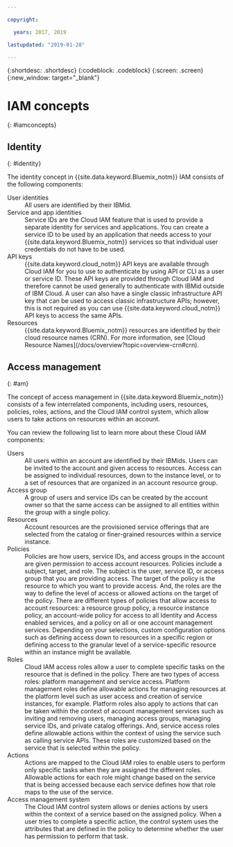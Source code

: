 ```yaml
---

copyright:

  years: 2017, 2019

lastupdated: "2019-01-28"

---
```


{:shortdesc: .shortdesc}
{:codeblock: .codeblock}
{:screen: .screen}
{:new_window: target="_blank"}

# IAM concepts
{: #iamconcepts}

## Identity
{: #identity}

The identity concept in {{site.data.keyword.Bluemix_notm}} IAM consists of the following components:

<dl>
<dt>User identities</dt>
<dd>All users are identified by their IBMid.</dd>
<dt>Service and app identities</dt>
<dd>Service IDs are the Cloud IAM feature that is used to provide a separate identity for services and applications. You can create a service ID to be used by an application that needs access to your {{site.data.keyword.Bluemix_notm}} services so that individual user credentials do not have to be used.</dd>
<dt>API keys</dt>
<dd>{{site.data.keyword.cloud_notm}} API keys are available through Cloud IAM for you to use to authenticate by using API or CLI as a user or service ID. These API keys are provided through Cloud IAM and therefore cannot be used generally to authenticate with IBMid outside of IBM Cloud. A user can also have a single classic infrastructure API key that can be used to access classic infrastructure APIs; however, this is not required as you can use {{site.data.keyword.cloud_notm}} API keys to access the same APIs. </dd>
<dt>Resources</dt>
<dd>{{site.data.keyword.Bluemix_notm}} resources are identified by their cloud resource names (CRN). For more information, see [Cloud Resource Names](/docs/overview?topic=overview-crn#crn).</dd>
</dl>

## Access management
{: #am}

The concept of access management in {{site.data.keyword.Bluemix_notm}} consists of a few interrelated components, including users, resources, policies, roles, actions, and the Cloud IAM control system, which allow users to take actions on resources within an account. 

You can review the following list to learn more about these Cloud IAM components:

<dl>
<dt>Users</dt>
<dd>All users within an account are identified by their IBMids. Users can be invited to the account and given access to resources. Access can be assigned to individual resources, down to the instance level, or to a set of resources that are organized in an account resource group.</dd>
<dt>Access group</dt>
<dd>A group of users and service IDs can be created by the account owner so that the same access can be assigned to all entities within the group with a single policy.</dd>
<dt>Resources</dt>
<dd>Account resources are the provisioned service offerings that are selected from the catalog or finer-grained resources within a service instance.</dd>
<dt>Policies</dt>
<dd>Policies are how users, service IDs, and access groups in the account are given permission to access account resources. Policies include a subject, target, and role. The subject is the user, service ID, or access group that you are providing access. The target of the policy is the resource to which you want to provide access. And, the roles are the way to define the level of access or allowed actions on the target of the policy. There are different types of policies that allow access to account resources: a resource group policy, a resource instance policy, an account-wide policy for access to all Identity and Access enabled services, and a policy on all or one account management services. Depending on your selections, custom configuration options such as defining access down to resources in a specific region or defining access to the granular level of a service-specific resource within an instance might be available.</dd>
<dt>Roles</dt>
<dd>Cloud IAM access roles allow a user to complete specific tasks on the resource that is defined in the policy. There are two types of access roles: platform management and service access. Platform management roles define allowable actions for managing resources at the platform level such as user access and creation of service instances, for example. Platform roles also apply to actions that can be taken within the context of account management services such as inviting and removing users, managing access groups, managing service IDs, and private catalog offerings. And, service access roles define allowable actions within the context of using the service such as calling service APIs. These roles are customized based on the service that is selected within the policy.</dd>
<dt>Actions</dt>
<dd>Actions are mapped to the Cloud IAM roles to enable users to perform only specific tasks when they are assigned the different roles. Allowable actions for each role might change based on the service that is being accessed because each service defines how that role maps to the use of the service. </dd>
<dt>Access management system</dt>
<dd>The Cloud IAM control system allows or denies actions by users within the context of a service based on the assigned policy. When a user tries to complete a specific action, the control system uses the attributes that are defined in the policy to determine whether the user has permission to perform that task.</dd>
</dl>





